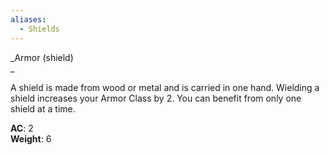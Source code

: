 ```yaml
---
aliases:
  - Shields
---
```

_Armor (shield)  
_

A shield is made from wood or metal and is carried in one hand. Wielding a shield increases your Armor Class by 2. You can benefit from only one shield at a time. 

**AC**: 2  
**Weight**: 6